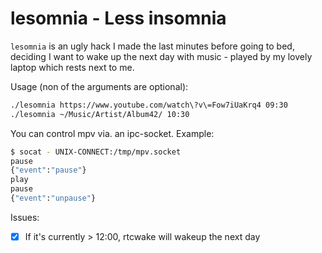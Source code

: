 lesomnia - Less insomnia
========================
`lesomnia` is an ugly hack I made the last minutes before going to bed, deciding I want to wake up the next day with music - played by my lovely laptop which rests next to me.

Usage (non of the arguments are optional):
```bash
./lesomnia https://www.youtube.com/watch\?v\=Fow7iUaKrq4 09:30
./lesomnia ~/Music/Artist/Album42/ 10:30
```

You can control mpv via. an ipc-socket. Example:
```bash
$ socat - UNIX-CONNECT:/tmp/mpv.socket
pause
{"event":"pause"}
play
pause
{"event":"unpause"}
```

Issues:
 - [x] If it's currently > 12:00, rtcwake will wakeup the next day

